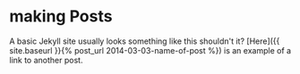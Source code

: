 # making Posts

A basic Jekyll site usually looks something like this shouldn't it?
[Here]({{ site.baseurl }}{% post_url 2014-03-03-name-of-post %}) is an example of a link to another post.

